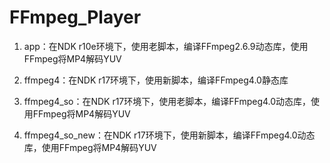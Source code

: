 # FFmpeg_Player
1. app：在NDK r10e环境下，使用老脚本，编译FFmpeg2.6.9动态库，使用FFmpeg将MP4解码YUV

2. ffmpeg4：在NDK r17环境下，使用新脚本，编译FFmpeg4.0静态库

3. ffmpeg4_so：在NDK r17环境下，使用老脚本，编译FFmpeg4.0动态库，使用FFmpeg将MP4解码YUV

4. ffmpeg4_so_new：在NDK r17环境下，使用新脚本，编译FFmpeg4.0动态库，使用FFmpeg将MP4解码YUV